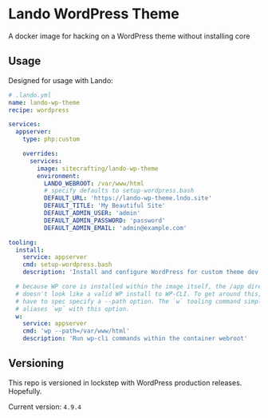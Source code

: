 # Lando WordPress Theme

A docker image for hacking on a WordPress theme without installing core

## Usage

Designed for usage with Lando:

```yaml
# .lando.yml
name: lando-wp-theme
recipe: wordpress

services:
  appserver:
    type: php:custom

    overrides:
      services:
        image: sitecrafting/lando-wp-theme
        environment:
          LANDO_WEBROOT: /var/www/html
          # specify defaults to setup-wordpress.bash
          DEFAULT_URL: 'https://lando-wp-theme.lndo.site'
          DEFAULT_TITLE: 'My Beautiful Site'
          DEFAULT_ADMIN_USER: 'admin'
          DEFAULT_ADMIN_PASSWORD: 'password'
          DEFAULT_ADMIN_EMAIL: 'admin@example.com'

tooling:
  install:
    service: appserver
    cmd: setup-wordpress.bash
    description: 'Install and configure WordPress for custom theme dev'

  # because WP core is installed within the image itself, the /app directory
  # doesn't look like a valid WP install to WP-CLI. To get around this, you
  # have to spec specify a --path option. The `w` tooling command simply
  # aliases `wp` with this option.
  w:
    service: appserver
    cmd: 'wp --path=/var/www/html'
    description: 'Run wp-cli commands within the container webroot'
```

## Versioning

This repo is versioned in lockstep with WordPress production releases. Hopefully.

Current version: `4.9.4`
